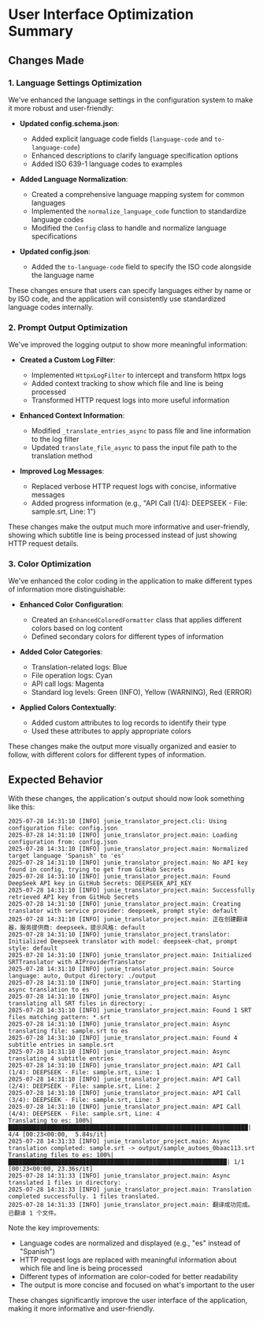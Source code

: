 # User Interface Optimization Summary

## Changes Made

### 1. Language Settings Optimization

We've enhanced the language settings in the configuration system to make it more robust and user-friendly:

- **Updated config.schema.json**:
  - Added explicit language code fields (`language-code` and `to-language-code`)
  - Enhanced descriptions to clarify language specification options
  - Added ISO 639-1 language codes to examples

- **Added Language Normalization**:
  - Created a comprehensive language mapping system for common languages
  - Implemented the `normalize_language_code` function to standardize language codes
  - Modified the `Config` class to handle and normalize language specifications

- **Updated config.json**:
  - Added the `to-language-code` field to specify the ISO code alongside the language name

These changes ensure that users can specify languages either by name or by ISO code, and the application will consistently use standardized language codes internally.

### 2. Prompt Output Optimization

We've improved the logging output to show more meaningful information:

- **Created a Custom Log Filter**:
  - Implemented `HttpxLogFilter` to intercept and transform httpx logs
  - Added context tracking to show which file and line is being processed
  - Transformed HTTP request logs into more useful information

- **Enhanced Context Information**:
  - Modified `_translate_entries_async` to pass file and line information to the log filter
  - Updated `translate_file_async` to pass the input file path to the translation method

- **Improved Log Messages**:
  - Replaced verbose HTTP request logs with concise, informative messages
  - Added progress information (e.g., "API Call (1/4): DEEPSEEK - File: sample.srt, Line: 1")

These changes make the output much more informative and user-friendly, showing which subtitle line is being processed instead of just showing HTTP request details.

### 3. Color Optimization

We've enhanced the color coding in the application to make different types of information more distinguishable:

- **Enhanced Color Configuration**:
  - Created an `EnhancedColoredFormatter` class that applies different colors based on log content
  - Defined secondary colors for different types of information

- **Added Color Categories**:
  - Translation-related logs: Blue
  - File operation logs: Cyan
  - API call logs: Magenta
  - Standard log levels: Green (INFO), Yellow (WARNING), Red (ERROR)

- **Applied Colors Contextually**:
  - Added custom attributes to log records to identify their type
  - Used these attributes to apply appropriate colors

These changes make the output more visually organized and easier to follow, with different colors for different types of information.

## Expected Behavior

With these changes, the application's output should now look something like this:

```
2025-07-28 14:31:10 [INFO] junie_translator_project.cli: Using configuration file: config.json
2025-07-28 14:31:10 [INFO] junie_translator_project.main: Loading configuration from: config.json
2025-07-28 14:31:10 [INFO] junie_translator_project.main: Normalized target language 'Spanish' to 'es'
2025-07-28 14:31:10 [INFO] junie_translator_project.main: No API key found in config, trying to get from GitHub Secrets
2025-07-28 14:31:10 [INFO] junie_translator_project.main: Found DeepSeek API key in GitHub Secrets: DEEPSEEK_API_KEY
2025-07-28 14:31:10 [INFO] junie_translator_project.main: Successfully retrieved API key from GitHub Secrets
2025-07-28 14:31:10 [INFO] junie_translator_project.main: Creating translator with service provider: deepseek, prompt style: default
2025-07-28 14:31:10 [INFO] junie_translator_project.main: 正在创建翻译器，服务提供商: deepseek，提示风格: default
2025-07-28 14:31:10 [INFO] junie_translator_project.translator: Initialized Deepseek translator with model: deepseek-chat, prompt style: default
2025-07-28 14:31:10 [INFO] junie_translator_project.main: Initialized SRTTranslator with AIProviderTranslator
2025-07-28 14:31:10 [INFO] junie_translator_project.main: Source language: auto, Output directory: ./output
2025-07-28 14:31:10 [INFO] junie_translator_project.main: Starting async translation to es
2025-07-28 14:31:10 [INFO] junie_translator_project.main: Async translating all SRT files in directory: .
2025-07-28 14:31:10 [INFO] junie_translator_project.main: Found 1 SRT files matching pattern: *.srt
2025-07-28 14:31:10 [INFO] junie_translator_project.main: Async translating file: sample.srt to es
2025-07-28 14:31:10 [INFO] junie_translator_project.main: Found 4 subtitle entries in sample.srt
2025-07-28 14:31:10 [INFO] junie_translator_project.main: Async translating 4 subtitle entries
2025-07-28 14:31:10 [INFO] junie_translator_project.main: API Call (1/4): DEEPSEEK - File: sample.srt, Line: 1
2025-07-28 14:31:10 [INFO] junie_translator_project.main: API Call (2/4): DEEPSEEK - File: sample.srt, Line: 2
2025-07-28 14:31:10 [INFO] junie_translator_project.main: API Call (3/4): DEEPSEEK - File: sample.srt, Line: 3
2025-07-28 14:31:10 [INFO] junie_translator_project.main: API Call (4/4): DEEPSEEK - File: sample.srt, Line: 4
Translating to es: 100%|████████████████████████████████████████████████████████████████████| 4/4 [00:23<00:00,  5.84s/it]
2025-07-28 14:31:33 [INFO] junie_translator_project.main: Async translation completed: sample.srt -> output/sample_autoes_0baac113.srt
Translating files to es: 100%|██████████████████████████████████████████████████████████████| 1/1 [00:23<00:00, 23.36s/it]
2025-07-28 14:31:33 [INFO] junie_translator_project.main: Async translated 1 files in directory: .
2025-07-28 14:31:33 [INFO] junie_translator_project.main: Translation completed successfully. 1 files translated.
2025-07-28 14:31:33 [INFO] junie_translator_project.main: 翻译成功完成。已翻译 1 个文件。
```

Note the key improvements:
- Language codes are normalized and displayed (e.g., "es" instead of "Spanish")
- HTTP request logs are replaced with meaningful information about which file and line is being processed
- Different types of information are color-coded for better readability
- The output is more concise and focused on what's important to the user

These changes significantly improve the user interface of the application, making it more informative and user-friendly.